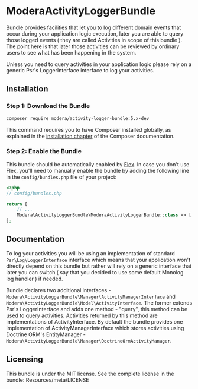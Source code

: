 # ModeraActivityLoggerBundle

Bundle provides facilities that let you to log different domain events that occur during your application logic execution,
later you are able to query those logged events ( they are called Activities in scope of this bundle ). The point
here is that later those activities can be reviewed by ordinary users to see what has been happening in the system.

Unless you need to query activities in your application logic please rely on a generic Psr's LoggerInterface interface
to log your activities.

## Installation

### Step 1: Download the Bundle

``` bash
composer require modera/activity-logger-bundle:5.x-dev
```

This command requires you to have Composer installed globally, as explained
in the [installation chapter](https://getcomposer.org/doc/00-intro.md) of the Composer documentation.

### Step 2: Enable the Bundle

This bundle should be automatically enabled by [Flex](https://symfony.com/doc/current/setup/flex.html).
In case you don't use Flex, you'll need to manually enable the bundle by
adding the following line in the `config/bundles.php` file of your project:

``` php
<?php
// config/bundles.php

return [
    // ...
    Modera\ActivityLoggerBundle\ModeraActivityLoggerBundle::class => ['all' => true],
];
```

## Documentation

To log your activities you will be using an implementation of standard `Psr\Log\LoggerInterface` interface which
means that your application won't directly depend on this bundle but rather will rely on a generic interface that later
you can switch ( say that you decided to use some default Monolog log handler ) if needed.

Bundle declares two additional interfaces - `Modera\ActivityLoggerBundle\Manager\ActivityManagerInterface` and
`Modera\ActivityLoggerBundle\Model\ActivityInterface`. The former extends Psr's LoggerInterface and adds one method -
"query", this method can be used to query activities. Activities returned by this method are implementations of
ActivityInterface. By default the bundle provides one implementation of ActivityManagerInterface which stores activities
using Doctrine ORM's EntityManager - `Modera\ActivityLoggerBundle\Manager\DoctrineOrmActivityManager`.

## Licensing

This bundle is under the MIT license. See the complete license in the bundle:
Resources/meta/LICENSE
